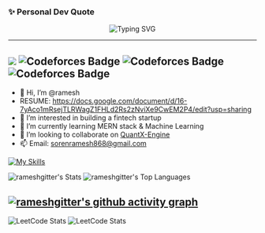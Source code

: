 ### ✨ Personal Dev Quote

<p align="center">
  <img src="https://readme-typing-svg.herokuapp.com?font=Fira+Code&pause=1000&color=4AE2FF&center=true&vCenter=true&width=435&lines=Turning+dreams+to+code+%E2%80%94+Ramesh_CS" alt="Typing SVG" />
</p>

-----------------------------------------------------------------------------------------------------------
![](https://komarev.com/ghpvc/?username=rameshgitter)
![Codeforces Badge](https://codeforces-readme-stats.vercel.app/api/badge?username=pixelpilgrims)
![Codeforces Badge](https://codeforces-readme-stats.vercel.app/api/badge?username=manav086)
![Codeforces Badge](https://codeforces-readme-stats.vercel.app/api/badge?username=funny_map_53)
------------------------------------------------------------------------------------------------------------
- 👋 Hi, I’m @ramesh
- RESUME: https://docs.google.com/document/d/16-7yAco1mRsejTLRWagZ1FHLd2Rs2zNviXe9CwEM2P4/edit?usp=sharing
- 👀 I’m interested in building a fintech startup
- 🌱 I’m currently learning MERN stack & Machine Learning
- 💞️ I’m looking to collaborate on [QuantX-Engine](https://github.com/rameshgitter/QuantX-Engine)
- 📫 Email: sorenramesh868@gmail.com

[![My Skills](https://skillicons.dev/icons?i=c,cpp,python,django,opencv,octave,js,html,css,tailwind,npm,nodejs,postman,mongodb,mysql,react,vite,vercel,nginx,nextjs,docker,kubernetes,solidity,linux,mint,vscode,vim,neovim)](https://skillicons.dev)

<!---
rameshgitter/rameshgitter is a ✨ special ✨ repository because its `README.md` (this file) appears on your GitHub profile.
You can click the Preview link to take a look at your changes.
--->

![rameshgitter's Stats](https://github-readme-stats.vercel.app/api?username=rameshgitter&theme=vue-dark&show_icons=true&hide_border=true&count_private=true)
![rameshgitter's Top Languages](https://github-readme-stats.vercel.app/api/top-langs/?username=rameshgitter&theme=vue-dark&show_icons=true&hide_border=true&layout=compact)

[![rameshgitter's github activity graph](https://github-readme-activity-graph.vercel.app/graph?username=rameshgitter)](https://github.com/rameshgitter/github-readme-activity-graph)
----------------------------------------------------------------------------------------------------------------------------------------------------------------------------------------
![LeetCode Stats](https://leetcard.jacoblin.cool/sorenramesh868?theme=forest&font=Zen%20Maru%20Gothic&ext=heatmap)
![LeetCode Stats](https://leetcard.jacoblin.cool/funny_map_53?theme=forest&font=Zen%20Maru%20Gothic&ext=contest)
